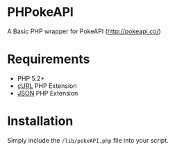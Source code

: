 PHPokeAPI
=========

A Basic PHP wrapper for PokeAPI (http://pokeapi.co/)


Requirements
============

* PHP 5.2+
* [cURL](http://php.net/curl) PHP Extension
* [JSON](http://php.net/json) PHP Extension


Installation
============

Simply include the `/lib/pokeAPI.php` file into your script.

<?php

	require './lib/pokeAPI.php';
	$api = new PokeAPI();

?>